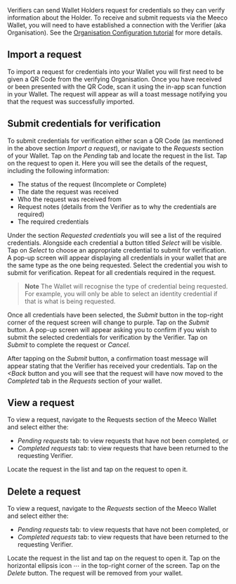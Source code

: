 Verifiers can send Wallet Holders request for credentials so they can verify information about the Holder. To receive and submit requests via the Meeco Wallet, you will need to have established a connection with the Verifier (aka Organisation). See the [Organisation Configuration tutorial](guides/wallet-tutorials/organisation-configuration.md) for more details.

## Import a request

To import a request for credentials into your Wallet you will first need to be given a QR Code from the verifying Organisation. Once you have received or been presented with the QR Code, scan it using the in-app scan function in your Wallet. The request will appear as will a toast message notifying you that the request was successfully imported.

## Submit credentials for verification

To submit credentials for verification either scan a QR Code (as mentioned in the above section _Import a request_), or navigate to the _Requests_ section of your Wallet. Tap on the _Pending_ tab and locate the request in the list. Tap on the request to open it. Here you will see the details of the request, including the following information:
- The status of the request (Incomplete or Complete)
- The date the request was received
- Who the request was received from
- Request notes (details from the Verifier as to why the credentials are required)
- The required credentials

Under the section _Requested credentials_ you will see a list of the required credentials. Alongside each credential a button titled _Select_ will be visible. Tap on _Select_ to choose an appropriate credential to submit for verification. A pop-up screen will appear displaying all credentials in your wallet that are the same type as the one being requested. Select the credential you wish to submit for verification. Repeat for all credentials required in the request.

> **Note**
> The Wallet will recognise the type of credential being requested. For example, you will only be able to select an identity credential if that is what is being requested.

Once all credentials have been selected, the _Submit_ button in the top-right corner of the request screen will change to purple. Tap on the _Submit_ button. A pop-up screen will appear asking you to confirm if you wish to submit the selected credentials for verification by the Verifier. Tap on _Submit_ to complete the request or _Cancel_. 

After tapping on the _Submit_ button, a confirmation toast message will appear stating that the Verifier has received your credentials. Tap on the _<Back_ button and you will see that the request will have now moved to the _Completed_ tab in the _Requests_ section of your wallet.

## View a request

To view a request, navigate to the Requests section of the Meeco Wallet and select either the:
- _Pending requests_ tab: to view requests that have not been completed, or
- _Completed requests_ tab: to view requests that have been returned to the requesting Verifier.

Locate the request in the list and tap on the request to open it.

## Delete a request

To view a request, navigate to the _Requests_ section of the Meeco Wallet and select either the:
- _Pending requests_ tab: to view requests that have not been completed, or
- _Completed requests_ tab: to view requests that have been returned to the requesting Verifier.

Locate the request in the list and tap on the request to open it. Tap on the horizontal ellipsis icon ⋯ in the top-right corner of the screen. Tap on the _Delete_ button. The request will be removed from your wallet.

